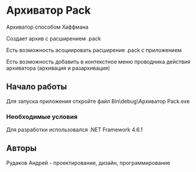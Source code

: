 # Архиватор Pack

Архиватор способом Хаффмана

Создает архив с расширением .pack 

Есть возможность асоциировать расширение .pack с приложением

Есть возможность добавить в контекстное меню проводника действия архиватора (архивация и разархивация)

## Начало работы

Для запуска приложения откройте файл Bin\debug\Архиватор Pack.exe


### Необходимые условия

Для разработки использовался .NET Framework 4.6.1


## Авторы

Рудаков Андрей - проектирование, дизайн, программирование
